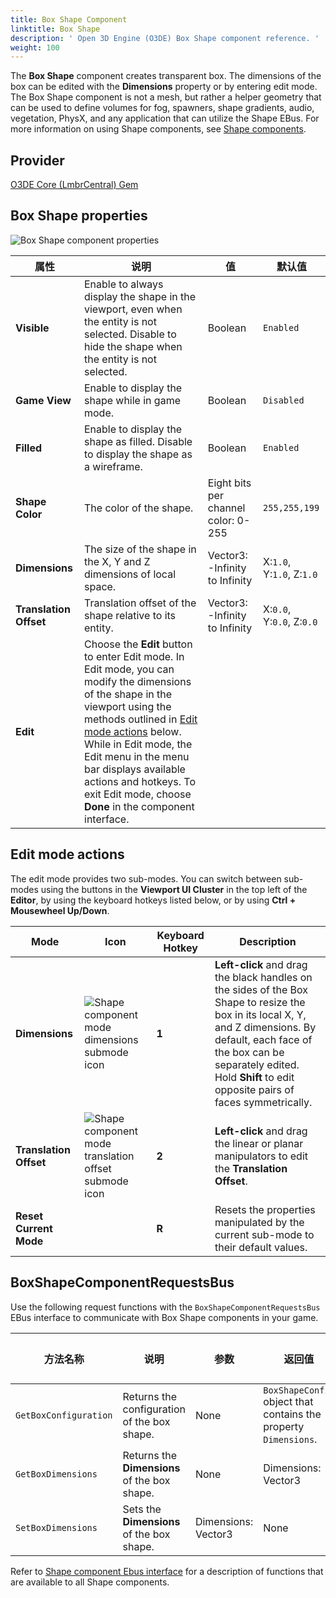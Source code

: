 ```yaml
---
title: Box Shape Component
linktitle: Box Shape
description: ' Open 3D Engine (O3DE) Box Shape component reference. '
weight: 100
---
```




The **Box Shape** component creates transparent box. The dimensions of the box can be edited with the **Dimensions** property or by entering edit mode. The Box Shape component is not a mesh, but rather a helper geometry that can be used to define volumes for fog, spawners, shape gradients, audio, vegetation, PhysX, and any application that can utilize the Shape EBus. For more information on using Shape components, see [Shape components](/docs/user-guide/components/reference/shape/).

## Provider

[O3DE Core (LmbrCentral) Gem](/docs/user-guide/gems/reference/o3de-core)

## Box Shape properties

![Box Shape component properties](/images/user-guide/components/reference/shape/box-shape-component-ui-01.png)

| 属性 | 说明 | 值 | 默认值 |
|-|-|-|-|
| **Visible** | Enable to always display the shape in the viewport, even when the entity is not selected. Disable to hide the shape when the entity is not selected. | Boolean | `Enabled` |
| **Game View** | Enable to display the shape while in game mode. | Boolean | `Disabled` |
| **Filled** | Enable to display the shape as filled.  Disable to display the shape as a wireframe. | Boolean | `Enabled` |
| **Shape Color** | The color of the shape. | Eight bits per channel color: 0-255 | `255,255,199` |
| **Dimensions** | The size of the shape in the X, Y and Z dimensions of local space. | Vector3: -Infinity to Infinity | X:`1.0`, Y:`1.0`, Z:`1.0` |
| **Translation Offset** | Translation offset of the shape relative to its entity. | Vector3: -Infinity to Infinity | X:`0.0`, Y:`0.0`, Z:`0.0` |
| **Edit** | Choose the **Edit** button to enter Edit mode. In Edit mode, you can modify the dimensions of the shape in the viewport using the methods outlined in [Edit mode actions](#edit-mode-actions) below. While in Edit mode, the Edit menu in the menu bar displays available actions and hotkeys. To exit Edit mode, choose **Done** in the component interface. |  |  |

## Edit mode actions

The edit mode provides two sub-modes. You can switch between sub-modes using the buttons in the **Viewport UI Cluster** in the top left of the **Editor**, by using the keyboard hotkeys listed below, or by using **Ctrl + Mousewheel Up/Down**.

| Mode | Icon | Keyboard Hotkey | Description |
| - | - | - | - |
| **Dimensions** | ![Shape component mode dimensions submode icon](/images/user-guide/components/reference/shape/shape-component-mode-submode-dimensions.svg) | **1** | **Left-click** and drag the black handles on the sides of the Box Shape to resize the box in its local X, Y, and Z dimensions. By default, each face of the box can be separately edited. Hold **Shift** to edit opposite pairs of faces symmetrically. |
| **Translation Offset** | ![Shape component mode translation offset submode icon](/images/user-guide/components/reference/shape/shape-component-mode-submode-translation-offset.svg) | **2** |**Left-click** and drag the linear or planar manipulators to edit the **Translation Offset**. |
| **Reset Current Mode** | | **R** | Resets the properties manipulated by the current sub-mode to their default values. | 

## BoxShapeComponentRequestsBus

Use the following request functions with the `BoxShapeComponentRequestsBus` EBus interface to communicate with Box Shape components in your game.

| 方法名称 | 说明 | 参数 | 返回值 | 脚本化 |
|-|-|-|-|-|
| `GetBoxConfiguration` | Returns the configuration of the box shape. | None | `BoxShapeConfig` object that contains the property `Dimensions`. | Yes |
|`GetBoxDimensions`| Returns the **Dimensions** of the box shape. | None | Dimensions: Vector3 | Yes |
|`SetBoxDimensions`| Sets the **Dimensions** of the box shape. | Dimensions: Vector3 | None | Yes |

Refer to [Shape component Ebus interface](./#shape-component-ebus-interface) for a description of functions that are available to all Shape components.
